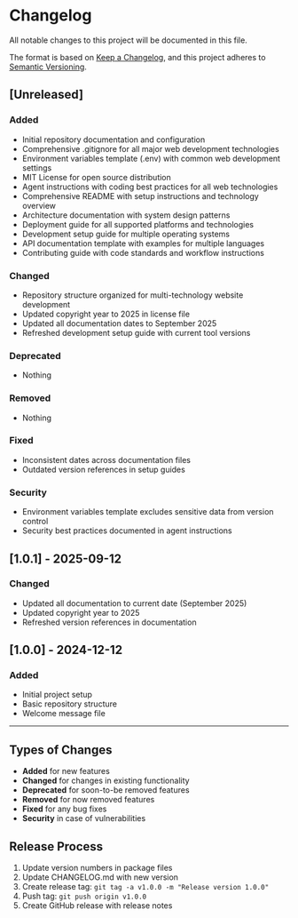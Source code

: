 # Changelog

All notable changes to this project will be documented in this file.

The format is based on [Keep a Changelog](https://keepachangelog.com/en/1.0.0/),
and this project adheres to [Semantic Versioning](https://semver.org/spec/v2.0.0.html).

## [Unreleased]

### Added
- Initial repository documentation and configuration
- Comprehensive .gitignore for all major web development technologies
- Environment variables template (.env) with common web development settings
- MIT License for open source distribution
- Agent instructions with coding best practices for all web technologies
- Comprehensive README with setup instructions and technology overview
- Architecture documentation with system design patterns
- Deployment guide for all supported platforms and technologies
- Development setup guide for multiple operating systems
- API documentation template with examples for multiple languages
- Contributing guide with code standards and workflow instructions

### Changed
- Repository structure organized for multi-technology website development
- Updated copyright year to 2025 in license file
- Updated all documentation dates to September 2025
- Refreshed development setup guide with current tool versions

### Deprecated
- Nothing

### Removed
- Nothing

### Fixed
- Inconsistent dates across documentation files
- Outdated version references in setup guides

### Security
- Environment variables template excludes sensitive data from version control
- Security best practices documented in agent instructions

## [1.0.1] - 2025-09-12

### Changed
- Updated all documentation to current date (September 2025)
- Updated copyright year to 2025
- Refreshed version references in documentation

## [1.0.0] - 2024-12-12

### Added
- Initial project setup
- Basic repository structure
- Welcome message file

---

## Types of Changes

- **Added** for new features
- **Changed** for changes in existing functionality
- **Deprecated** for soon-to-be removed features
- **Removed** for now removed features
- **Fixed** for any bug fixes
- **Security** in case of vulnerabilities

## Release Process

1. Update version numbers in package files
2. Update CHANGELOG.md with new version
3. Create release tag: `git tag -a v1.0.0 -m "Release version 1.0.0"`
4. Push tag: `git push origin v1.0.0`
5. Create GitHub release with release notes